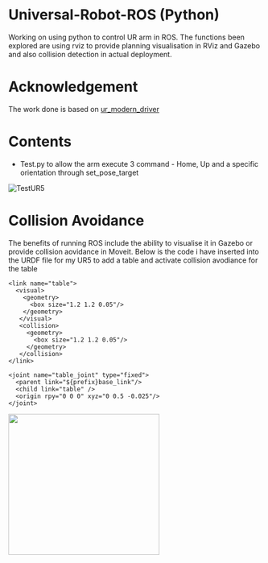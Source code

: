 # Universal-Robot-ROS (Python)
Working on using python to control UR arm in ROS. The functions been explored are using rviz to provide planning visualisation in RViz and Gazebo and also collision detection in actual deployment.

# Acknowledgement
The work done is based on [ur_modern_driver](https://github.com/ros-industrial/ur_modern_driver)

# Contents
- Test.py to allow the arm execute 3 command - Home, Up and a specific orientation through set_pose_target

![TestUR5](https://user-images.githubusercontent.com/67405818/118764854-bc6bd000-b8ac-11eb-9b8a-90ff74ed786c.gif)

# Collision Avoidance
The benefits of running ROS include the ability to visualise it in Gazebo or provide collision aovidance in Moveit. Below is the code i have inserted into the URDF file for my UR5 to add a table and activate collision avodiance for the table

    <link name="table">
      <visual>
        <geometry>
          <box size="1.2 1.2 0.05"/>
        </geometry>
       </visual>
       <collision>
         <geometry>
           <box size="1.2 1.2 0.05"/>
         </geometry>
       </collision>
    </link>

    <joint name="table_joint" type="fixed">
      <parent link="${prefix}base_link"/>
      <child link="table" />
      <origin rpy="0 0 0" xyz="0 0.5 -0.025"/>
    </joint>
    
<img src = "https://user-images.githubusercontent.com/67405818/118958054-a2f18380-b993-11eb-952b-8dd47c308338.png" width="300" height="280">








